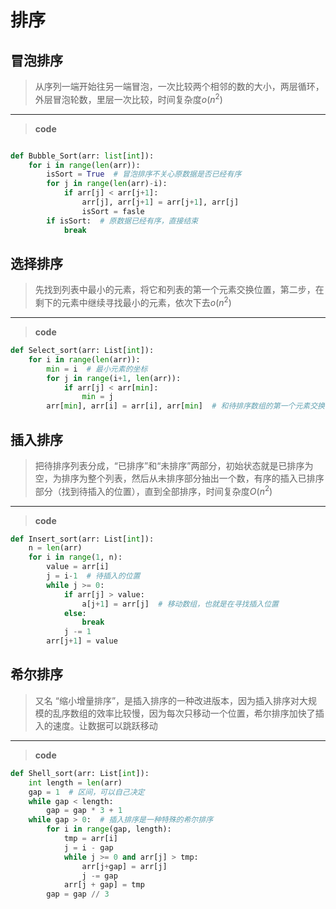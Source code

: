 # 排序

## 冒泡排序

>从序列一端开始往另一端冒泡，一次比较两个相邻的数的大小，两层循环，外层冒泡轮数，里层一次比较，时间复杂度$o(n^2)$

---

>**code**

``` python

def Bubble_Sort(arr: list[int]):
    for i in range(len(arr)):
        isSort = True  # 冒泡排序不关心原数据是否已经有序
        for j in range(len(arr)-i):
            if arr[j] < arr[j+1]:
                arr[j], arr[j+1] = arr[j+1], arr[j]
                isSort = fasle
        if isSort:  # 原数据已经有序，直接结束
            break

```

## 选择排序

>先找到列表中最小的元素，将它和列表的第一个元素交换位置，第二步，在剩下的元素中继续寻找最小的元素，依次下去$o(n^2)$

---

>**code**

```python
def Select_sort(arr: List[int]):
    for i in range(len(arr)):
        min = i  # 最小元素的坐标
        for j in range(i+1, len(arr)):
            if arr[j] < arr[min]:
                min = j
        arr[min], arr[i] = arr[i], arr[min]  # 和待排序数组的第一个元素交换
```

## 插入排序

>把待排序列表分成，“已排序”和“未排序”两部分，初始状态就是已排序为空，为排序为整个列表，然后从未排序部分抽出一个数，有序的插入已排序部分（找到待插入的位置），直到全部排序，时间复杂度$O(n^2)$

---

>**code**

```python
def Insert_sort(arr: List[int]):
    n = len(arr)
    for i in range(1, n):
        value = arr[i]
        j = i-1  # 待插入的位置
        while j >= 0:
            if arr[j] > value:
                a[j+1] = arr[j]  # 移动数组，也就是在寻找插入位置
            else:
                break
            j -= 1
        arr[j+1] = value
```

## 希尔排序

>又名 “缩小增量排序”，是插入排序的一种改进版本，因为插入排序对大规模的乱序数组的效率比较慢，因为每次只移动一个位置，希尔排序加快了插入的速度。让数据可以跳跃移动

---

>**code**

```python
def Shell_sort(arr: List[int]):
    int length = len(arr)
    gap = 1  # 区间，可以自己决定
    while gap < length:
        gap = gap * 3 + 1
    while gap > 0:  # 插入排序是一种特殊的希尔排序
        for i in range(gap, length):
            tmp = arr[i]
            j = i - gap
            while j >= 0 and arr[j] > tmp:
                arr[j+gap] = arr[j]
                j -= gap
            arr[j + gap] = tmp
        gap = gap // 3
```
